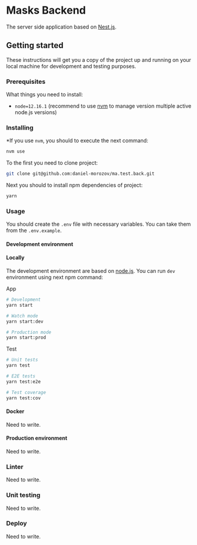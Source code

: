 # Masks Backend

The server side application based on [Nest.js](https://nestjs.com/).

## Getting started

These instructions will get you a copy of the project up and running on your local machine for development and testing purposes.

### Prerequisites

What things you need to install:

- `node=12.16.1` (recommend to use [nvm](https://github.com/nvm-sh/nvm) to manage version multiple active node.js versions)

### Installing

*If you use `nvm`, you should to execute the next command:

```bash
nvm use
```

To the first you need to clone project:

```bash
git clone git@github.com:daniel-morozov/ma.test.back.git
```

Next you should to install npm dependencies of project:

```bash
yarn
```

### Usage

You should create the `.env` file with necessary variables. You can take them from the `.env.example`.

#### Development environment

#### Locally

The development environment are based on [node.js](https://nodejs.org/). You can run `dev` environment using next npm command:

App

```bash
# Development
yarn start

# Watch mode
yarn start:dev

# Production mode
yarn start:prod
```

Test

```bash
# Unit tests
yarn test

# E2E tests
yarn test:e2e

# Test coverage
yarn test:cov
```

#### Docker

Need to write.

#### Production environment

Need to write.

### Linter

Need to write.

### Unit testing

Need to write.

### Deploy

Need to write.

